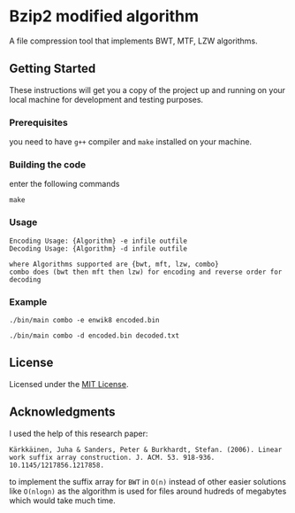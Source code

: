 # Bzip2 modified algorithm

A file compression tool that implements BWT, MTF, LZW algorithms.

## Getting Started

These instructions will get you a copy of the project up and running on your local machine for development and testing purposes.

### Prerequisites

you need to have `g++` compiler and `make` installed on your machine.

### Building the code

enter the following commands

    make

### Usage

    Encoding Usage: {Algorithm} -e infile outfile
    Decoding Usage: {Algorithm} -d infile outfile

    where Algorithms supported are {bwt, mft, lzw, combo}
    combo does (bwt then mft then lzw) for encoding and reverse order for decoding

### Example

    ./bin/main combo -e enwik8 encoded.bin

    ./bin/main combo -d encoded.bin decoded.txt

## License

Licensed under the [MIT License](./License).

## Acknowledgments

I used the help of this research paper:

`Kärkkäinen, Juha & Sanders, Peter & Burkhardt, Stefan. (2006). Linear work suffix array construction. J. ACM. 53. 918-936. 10.1145/1217856.1217858.`

to implement the suffix array for `BWT` in `O(n)` instead of other easier solutions like `O(nlogn)` as the algorithm is used for files around hudreds of megabytes which would take much time.
